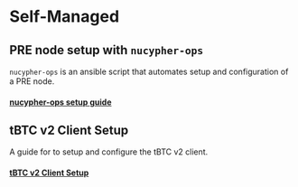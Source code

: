 # Self-Managed

## PRE node setup with `nucypher-ops`&#x20;

`nucypher-ops` is an ansible script that automates setup and configuration of a PRE node.

#### [nucypher-ops setup guide](pre-node-setup/)

## tBTC v2 Client Setup

A guide for to setup and configure the tBTC v2 client.

#### [tBTC v2 Client Setup](tbtc-v2-node-setup/)

